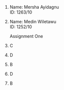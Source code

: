 1. Name: Mersha Ayidagnu<br>
     ID: 1263/10<br>

2. Name: Medin Wiletawu<br>
     ID: 1252/10<br>
     
     Assignment One<br>
1. C<br>
2. D<br>
3. B<br>
4. D<br>
5. B<br>
